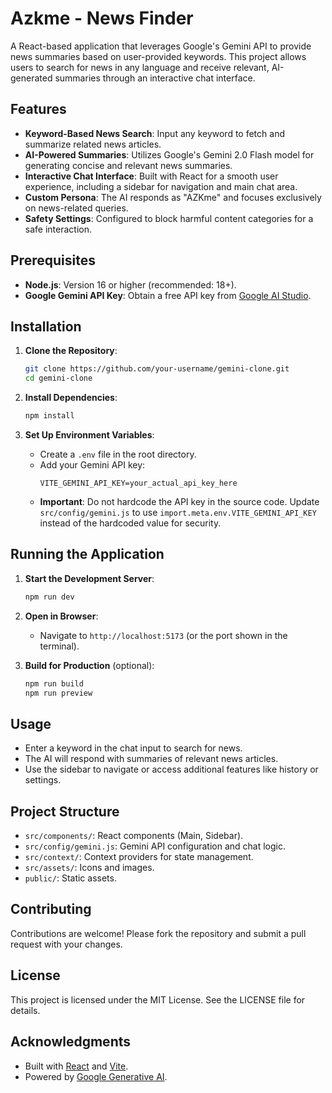 # Azkme - News Finder

A React-based application that leverages Google's Gemini API to provide news summaries based on user-provided keywords. This project allows users to search for news in any language and receive relevant, AI-generated summaries through an interactive chat interface.

## Features

- **Keyword-Based News Search**: Input any keyword to fetch and summarize related news articles.
- **AI-Powered Summaries**: Utilizes Google's Gemini 2.0 Flash model for generating concise and relevant news summaries.
- **Interactive Chat Interface**: Built with React for a smooth user experience, including a sidebar for navigation and main chat area.
- **Custom Persona**: The AI responds as "AZKme" and focuses exclusively on news-related queries.
- **Safety Settings**: Configured to block harmful content categories for a safe interaction.

## Prerequisites

- **Node.js**: Version 16 or higher (recommended: 18+).
- **Google Gemini API Key**: Obtain a free API key from [Google AI Studio](https://makersuite.google.com/app/apikey).

## Installation

1. **Clone the Repository**:
   ```bash
   git clone https://github.com/your-username/gemini-clone.git
   cd gemini-clone
   ```

2. **Install Dependencies**:
   ```bash
   npm install
   ```

3. **Set Up Environment Variables**:
   - Create a `.env` file in the root directory.
   - Add your Gemini API key:
     ```
     VITE_GEMINI_API_KEY=your_actual_api_key_here
     ```
   - **Important**: Do not hardcode the API key in the source code. Update `src/config/gemini.js` to use `import.meta.env.VITE_GEMINI_API_KEY` instead of the hardcoded value for security.

## Running the Application

1. **Start the Development Server**:
   ```bash
   npm run dev
   ```

2. **Open in Browser**:
   - Navigate to `http://localhost:5173` (or the port shown in the terminal).

3. **Build for Production** (optional):
   ```bash
   npm run build
   npm run preview
   ```

## Usage

- Enter a keyword in the chat input to search for news.
- The AI will respond with summaries of relevant news articles.
- Use the sidebar to navigate or access additional features like history or settings.

## Project Structure

- `src/components/`: React components (Main, Sidebar).
- `src/config/gemini.js`: Gemini API configuration and chat logic.
- `src/context/`: Context providers for state management.
- `src/assets/`: Icons and images.
- `public/`: Static assets.

## Contributing

Contributions are welcome! Please fork the repository and submit a pull request with your changes.

## License

This project is licensed under the MIT License. See the LICENSE file for details.

## Acknowledgments

- Built with [React](https://reactjs.org/) and [Vite](https://vitejs.dev/).
- Powered by [Google Generative AI](https://ai.google.dev/).
